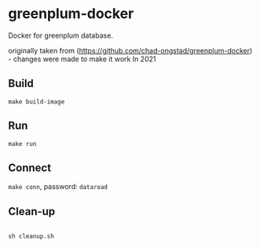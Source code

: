 # greenplum-docker
Docker for greenplum database.

originally taken from (https://github.com/chad-ongstad/greenplum-docker) - changes were made to make it work In 2021


## Build

```make build-image```
  

## Run
```make run```

## Connect
```make conn```, password: ```dataroad```


## Clean-up 
```

sh cleanup.sh
```
